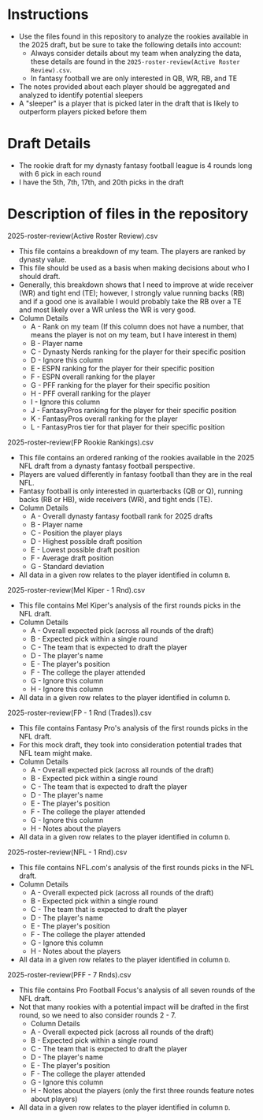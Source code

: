 # Instructions
* Use the files found in this repository to analyze the rookies available in the 2025 draft, but be sure to take the following details into account:
  * Always consider details about my team when analyzing the data, these details are found in the `2025-roster-review(Active Roster Review).csv`.
  * In fantasy football we are only interested in QB, WR, RB, and TE
* The notes provided about each player should be aggregated and analyzed to identify potential sleepers
* A "sleeper" is a player that is picked later in the draft that is likely to outperform players picked before them

# Draft Details
* The rookie draft for my dynasty fantasy football league is 4 rounds long with 6 pick in each round
* I have the 5th, 7th, 17th, and 20th picks in the draft

# Description of files in the repository
2025-roster-review(Active Roster Review).csv
* This file contains a breakdown of my team.  The players are ranked by dynasty value.
* This file should be used as a basis when making decisions about who I should draft.
* Generally, this breakdown shows that I need to improve at wide receiver (WR) and tight end (TE); however, I strongly value running backs (RB) and if a good one is available I would probably take the RB over a TE and most likely over a WR unless the WR is very good.
* Column Details
  * A - Rank on my team (If this column does not have a number, that means the player is not on my team, but I have interest in them)
  * B - Player name
  * C - Dynasty Nerds ranking for the player for their specific position
  * D - Ignore this column
  * E - ESPN ranking for the player for their specific position
  * F - ESPN overall ranking for the player
  * G - PFF ranking for the player for their specific position
  * H - PFF overall ranking for the player
  * I - Ignore this column
  * J - FantasyPros ranking for the player for their specific position
  * K - FantasyPros overall ranking for the player
  * L - FantasyPros tier for that player for their specific position

2025-roster-review(FP Rookie Rankings).csv
* This file contains an ordered ranking of the rookies available in the 2025 NFL draft from a dynasty fantasy football perspective.
* Players are valued differently in fantasy football than they are in the real NFL.
* Fantasy football is only interested in quarterbacks (QB or Q), running backs (RB or HB), wide receivers (WR), and tight ends (TE).
* Column Details
  * A - Overall dynasty fantasy football rank for 2025 drafts
  * B - Player name
  * C - Position the player plays
  * D - Highest possible draft position
  * E - Lowest possible draft position
  * F - Average draft position
  * G - Standard deviation
* All data in a given row relates to the player identified in column `B`.

2025-roster-review(Mel Kiper - 1 Rnd).csv
* This file contains Mel Kiper's analysis of the first rounds picks in the NFL draft.
* Column Details
  * A - Overall expected pick (across all rounds of the draft)
  * B - Expected pick within a single round
  * C - The team that is expected to draft the player
  * D - The player's name
  * E - The player's position
  * F - The college the player attended
  * G - Ignore this column
  * H - Ignore this column
* All data in a given row relates to the player identified in column `D`.

2025-roster-review(FP - 1 Rnd (Trades)).csv
* This file contains Fantasy Pro's analysis of the first rounds picks in the NFL draft.
* For this mock draft, they took into consideration potential trades that NFL team might make.
* Column Details
  * A - Overall expected pick (across all rounds of the draft)
  * B - Expected pick within a single round
  * C - The team that is expected to draft the player
  * D - The player's name
  * E - The player's position
  * F - The college the player attended
  * G - Ignore this column
  * H - Notes about the players
* All data in a given row relates to the player identified in column `D`.

2025-roster-review(NFL - 1 Rnd).csv
* This file contains NFL.com's analysis of the first rounds picks in the NFL draft.
* Column Details
  * A - Overall expected pick (across all rounds of the draft)
  * B - Expected pick within a single round
  * C - The team that is expected to draft the player
  * D - The player's name
  * E - The player's position
  * F - The college the player attended
  * G - Ignore this column
  * H - Notes about the players
* All data in a given row relates to the player identified in column `D`.

2025-roster-review(PFF - 7 Rnds).csv
* This file contains Pro Football Focus's analysis of all seven rounds of the NFL draft.
* Not that many rookies with a potential impact will be drafted in the first round, so we need to also consider rounds 2 - 7.
  * Column Details
  * A - Overall expected pick (across all rounds of the draft)
  * B - Expected pick within a single round
  * C - The team that is expected to draft the player
  * D - The player's name
  * E - The player's position
  * F - The college the player attended
  * G - Ignore this column
  * H - Notes about the players (only the first three rounds feature notes about players)
* All data in a given row relates to the player identified in column `D`.

